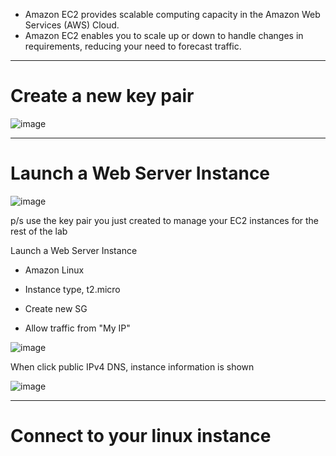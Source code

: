 - Amazon EC2  provides scalable computing capacity in the Amazon Web Services (AWS) Cloud. 
- Amazon EC2 enables you to scale up or down to handle changes in requirements, reducing your need to forecast traffic.

---------------------------------------------------------------------------------------------------------------------------------------------
# Create a new key pair
![image](https://github.com/cloudsketchnote/AWS-General-Immersion-Day/assets/89719597/99fb72f2-d7b1-42dc-937b-6b12dd915510)

----------------------------------------------------------------------------------------------------------------------------------------------

# Launch a Web Server Instance

![image](https://github.com/cloudsketchnote/AWS-General-Immersion-Day/assets/89719597/fd4a5116-852c-4ac8-926d-f4d5e1cb8cea)

p/s use the key pair you just created to manage your EC2 instances for the rest of the lab

Launch a Web Server Instance

- Amazon Linux

- Instance type, t2.micro

- Create new SG

- Allow traffic from "My IP"

![image](https://github.com/cloudsketchnote/AWS-General-Immersion-Day/assets/89719597/196651ed-cfd8-4d33-9d31-d0482bbc5447)

When click public IPv4 DNS, instance information is shown

![image](https://github.com/cloudsketchnote/AWS-General-Immersion-Day/assets/89719597/9bb01be7-9f41-4079-917d-dd2f1fdc29ef)

-------------------------------------------------------------------------------------------------------------------

# Connect to your linux instance




